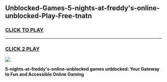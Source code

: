 
## Unblocked-Games-5-nights-at-freddy's-online-unblocked-Play-Free-tnatn
<h3>
<a href="https://premium76.site?title=5-nights-at-freddy's-online-unblocked&ref=18A1">CLICK TO PLAY</a></h3>
<hr>

<h3>
<a href="https://premium76.site?title=5-nights-at-freddy's-online-unblocked&ref=18A1">CLICK 2 PLAY</a>
  
</h3>

<a href="https://premium76.site?title=5-nights-at-freddy's-online-unblocked&ref=18A1"><img src="https://clearcache.store/games.png"></a>


**5-nights-at-freddy's-online-unblocked games unblocked: Your Gateway to Fun and Accessible Online Gaming**
